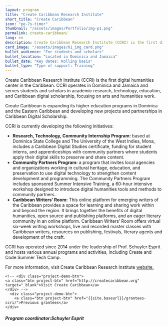 ```yaml
---
layout: program
title: "Create Caribbean Research Institute"
short_title: "Create Caribbean"
icon: "pe-7s-timer"
thumbnail: "/assets/images/Portfolio/img-p1.png"
permalink: create-caribbean/
lang: en
description: Create Caribbean Research Institute (CCRI) is the first digital humanities center in the Caribbean. It serves students and scholars in academic research, technology, education, and Caribbean digital scholarship, focusing on arts and humanities work.
card_image: "/assets/images/01_img_card.png"
bullet_audience: "For students and scholars"
bullet_location: "Located in Dominica and Jamaica"
bullet_date: "Key dates: Rolling basis"
bullet_type: "Type of support: Training"
---
```


<div class="portfolio-details">
   <p>Create Caribbean Research Institute (CCRI) is the first digital humanities center in the Caribbean. CCRI operates in Dominica and Jamaica and serves students and scholars in academic research, technology, education, and Caribbean digital scholarship, focusing on arts and humanities work.</p>
<p>Create Caribbean is expanding its higher education programs in Dominica and the Eastern Caribbean and developing new projects and partnerships in Caribbean Digital Scholarship.</p>
<p>CCRI is currently developing the following initiatives:</p>
<ul>
    <li><strong>Research, Technology, Community Internship Program:</strong> based at Dominica State College and The University of the West Indies, Mona, includes a Caribbean Digital Studies certificate, funding for student interns, and apprenticeships with community partners where students apply their digital skills to preserve and share content.</li>
    <li><strong>Community Partners Program:</strong> a program that invites local agencies and organizations working in cultural heritage, education, and preservation to use digital technology to strengthen content development and programming. The Community Partners Program includes sponsored Summer Intensive Training, a 60-hour intensive workshop designed to introduce digital humanities tools and methods to community partners.</li>
    <li><strong>Caribbean Writers’ Room:</strong> This online platform for emerging writers of the Caribbean provides a space for learning and sharing work within and beyond the region. It brings together the benefits of digital humanities, open source and publishing platforms, and an eager literary community in an online platform. Caribbean Writers’ Room offers virtual six-week writing workshops, live and recorded master classes with Caribbean writers, resources on publishing, festivals, literary agents and development of the craft.</li>
</ul>
<p>CCRI has operated since 2014 under the leadership of Prof. Schuyler Esprit and hosts various annual programs and activities, including Create and Code Summer Tech Camp.</p>
<p>For more information, visit Create Caribbean Research Institute <a href="https://createcaribbean.org/create/" target="_blank">website.</a></p>

    <!-- <div class="project-demo-btn">
    <a class="btn project-btn" href="http://createcaribbean.org" target="_blank">Visit Create Caribbean</a>
    </div> -->
      <div class="project-demo-btn">
        <a class="btn project-btn" href="{{site.baseurl}}/grantees-ccri/">Previous grantees</a>
    </div>

<div><h5>Program coordinator:Schuyler Esprit</h5></div>
</div>
